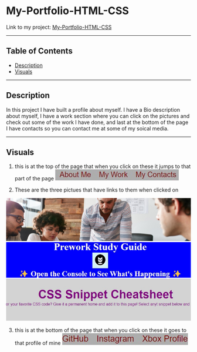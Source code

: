 # My-Portfolio-HTML-CSS

Link to my project: [My-Portfolio-HTML-CSS](https://kmphillips20.github.io/My-Portfolio-HTML-CSS/)

***
## Table of Contents
- [Description](#description)
- [Visuals](#visuals)

***


## Description
In this project I have built a profile about myself. I have a Bio description about myself, I have a work section where you can click on the pictures and check out some of the work I have done, and last at the bottom of the page I have contacts so you can contact me at some of my soical media. 

***


## Visuals
1. this is at the top of the page that when you click on these it jumps to that part of the page
![top-links](./assets/images/top.jpg)


2. These are the three pictues that have links to them when clicked on

![SEO-Refactor](./assets/images/SEO%20refac%20pic.jpg)
![PreWork](./assets/images/prework%20pic.jpg)
![CSS-Cheatsheet](./assets/images/css%20cheatsheet4.jpg)


3. this is at the bottom of the page that when you click on these it goes to that profile of mine
![bottom-links](./assets/images/bottomo.jpg)
